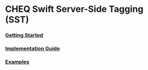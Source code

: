 # CHEQ Swift Server-Side Tagging (SST)

### [Getting Started](Sources/Cheq/Cheq.docc/GettingStarted.md)

### [Implementation Guide](Sources/Cheq/Cheq.docc/ImplementationGuide.md)

### [Examples](Example)
